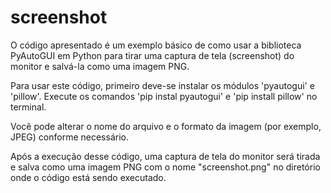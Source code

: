 # screenshot
O código apresentado é um exemplo básico de como usar a biblioteca PyAutoGUI em Python para tirar uma captura de tela (screenshot) do monitor e salvá-la como uma imagem PNG.

Para usar este código, primeiro deve-se instalar os módulos 'pyautogui' e 'pillow'. Execute os comandos 'pip instal pyautogui' e 'pip install pillow' no terminal.

Você pode alterar o nome do arquivo e o formato da imagem (por exemplo, JPEG) conforme necessário.

Após a execução desse código, uma captura de tela do monitor será tirada e salva como uma imagem PNG com o nome "screenshot.png" no diretório onde o código está sendo executado.
